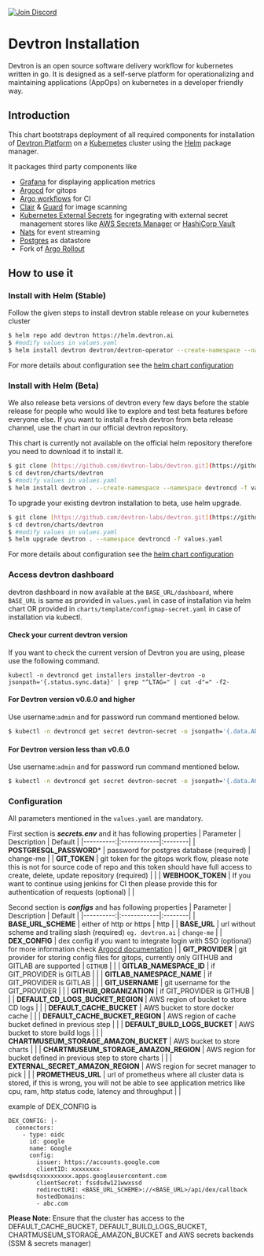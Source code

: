 
[![Join Discord](https://img.shields.io/badge/Join%20us%20on-Discord-e01563.svg)](https://discord.gg/72JDKy4)

# Devtron Installation

Devtron is an open source software delivery workflow for kubernetes written in go. It is designed as a self-serve platform for operationalizing and maintaining applications (AppOps) on kubernetes in a developer friendly way.

## Introduction

This chart bootstraps deployment of all required components for installation of [Devtron Platform](https://github.com/devtron-labs) on a [Kubernetes](http://kubernetes.io) cluster using the [Helm](https://helm.sh) package manager.

It packages third party components like 

 - [Grafana](https://github.com/grafana/grafana) for displaying application metrics 
 - [Argocd](https://github.com/argoproj/argo-cd/) for gitops 
 - [Argo workflows](https://github.com/argoproj/argo) for CI
 - [Clair](https://github.com/quay/clair) & [Guard](https://github.com/guard/guard) for image scanning
 - [Kubernetes External Secrets](https://github.com/godaddy/kubernetes-external-secrets) for ingegrating with external secret management stores like [AWS Secrets Manager](https://aws.amazon.com/secrets-manager/) or [HashiCorp Vault](https://www.vaultproject.io/)
 - [Nats](https://github.com/nats-io) for event streaming
 - [Postgres](https://github.com/postgres/postgres) as datastore
 - Fork of [Argo Rollout](https://github.com/argoproj/argo-rollouts) 

## How to use it

### Install with Helm (Stable)

Follow the given steps to install devtron stable release on your kubernetes cluster

```bash
$ helm repo add devtron https://helm.devtron.ai
$ #modify values in values.yaml
$ helm install devtron devtron/devtron-operator --create-namespace --namespace devtroncd -f values.yaml
```
For more details about configuration see the [helm chart configuration](#configuration)

### Install with Helm (Beta)

We also release beta versions of devtron every few days before the stable release for people who would like to explore and test beta features before everyone else. If you want to install a fresh devtron from beta release channel, use the chart in our official devtron repository.

This chart is currently not available on the official helm repository therefore you need to download it to install it.

```bash
$ git clone [https://github.com/devtron-labs/devtron.git](https://github.com/devtron-labs/devtron.git)
$ cd devtron/charts/devtron
$ #modify values in values.yaml
$ helm install devtron . --create-namespace --namespace devtroncd -f values.yaml
```

To upgrade your existing devtron installation to beta, use helm upgrade.

```bash
$ git clone [https://github.com/devtron-labs/devtron.git](https://github.com/devtron-labs/devtron.git)
$ cd devtron/charts/devtron
$ #modify values in values.yaml
$ helm upgrade devtron . --namespace devtroncd -f values.yaml
```
For more details about configuration see the [helm chart configuration](#configuration)

### Access devtron dashboard

devtron dashboard in now available at the `BASE_URL/dashboard`, where `BASE_URL` is same as provided in `values.yaml` in case of installation via helm chart OR provided in `charts/template/configmap-secret.yaml` in case of installation via kubectl.

#### Check your current devtron version

If you want to check the current version of Devtron you are using, please use the following command.

```
kubectl -n devtroncd get installers installer-devtron -o jsonpath='{.status.sync.data}' | grep "^LTAG=" | cut -d"=" -f2-
```

#### For Devtron version v0.6.0 and higher

Use username:`admin` and for password run command mentioned below.
```bash
$ kubectl -n devtroncd get secret devtron-secret -o jsonpath='{.data.ADMIN_PASSWORD}' | base64 -d
```

#### For Devtron version less than v0.6.0

Use username:`admin` and for password run command mentioned below.
```bash
$ kubectl -n devtroncd get secret devtron-secret -o jsonpath='{.data.ACD_PASSWORD}' | base64 -d
```

### Configuration

All parameters mentioned in the `values.yaml` are mandatory.

First section is ***secrets.env*** and it has following properties
| Parameter | Description | Default |
|----------:|:------------|:--------|
| **POSTGRESQL_PASSWORD*** | password for postgres database (required) | change-me |
| **GIT_TOKEN** | git token for the gitops work flow, please note this is not for source code of repo and this token should have full access to create, delete, update repository (required) |  |
| **WEBHOOK_TOKEN** | If you want to continue using jenkins for CI then please provide this for authentication of requests (optional)  |  |

Second section is ***configs*** and has following properties
| Parameter | Description | Default |
|----------:|:------------|:--------|
| **BASE_URL_SCHEME** | either of http or https | http |
| **BASE_URL** | url without scheme and trailing slash (required) `eg. devtron.ai` | `change-me` |
| **DEX_CONFIG** | dex config if you want to integrate login with SSO (optional) for more information check [Argocd documentation](https://argoproj.github.io/argo-cd/operator-manual/user-management/) | 
| **GIT_PROVIDER** | git provider for storing config files for gitops, currently only GITHUB and GITLAB are supported | `GITHUB` | |
| **GITLAB_NAMESPACE_ID** | if GIT_PROVIDER is GITLAB | | 
| **GITLAB_NAMESPACE_NAME** | if GIT_PROVIDER is GITLAB | |
| **GIT_USERNAME** | git username for the GIT_PROVIDER | |
| **GITHUB_ORGANIZATION** | if GIT_PROVIDER is GITHUB | |
| **DEFAULT_CD_LOGS_BUCKET_REGION** | AWS region of bucket to store CD logs | |
| **DEFAULT_CACHE_BUCKET** | AWS bucket to store docker cache |  |
| **DEFAULT_CACHE_BUCKET_REGION** | AWS region of cache bucket defined in previous step | |
| **DEFAULT_BUILD_LOGS_BUCKET** | AWS bucket to store build logs | |
| **CHARTMUSEUM_STORAGE_AMAZON_BUCKET** | AWS bucket to store charts |  |
| **CHARTMUSEUM_STORAGE_AMAZON_REGION** | AWS region for bucket defined in previous step to store charts | |
| **EXTERNAL_SECRET_AMAZON_REGION** | AWS region for secret manager to pick |  |
| **PROMETHEUS_URL** | url of prometheus where all cluster data is stored, if this is wrong, you will not be able to see application metrics like cpu, ram, http status code, latency and throughput |  |

example of DEX_CONFIG is

    DEX_CONFIG: |-
      connectors:
        - type: oidc
          id: google
          name: Google
          config:
            issuer: https://accounts.google.com
            clientID: xxxxxxxx-qwwdsdsqsxxxxxxxxx.apps.googleusercontent.com
            clientSecret: fssdsdw121wwxssd
            redirectURI: <BASE_URL_SCHEME>://<BASE_URL>/api/dex/callback
            hostedDomains:
            - abc.com

**Please Note:**
Ensure that the cluster has access to the DEFAULT_CACHE_BUCKET, DEFAULT_BUILD_LOGS_BUCKET, CHARTMUSEUM_STORAGE_AMAZON_BUCKET and AWS secrets backends (SSM & secrets manager)

